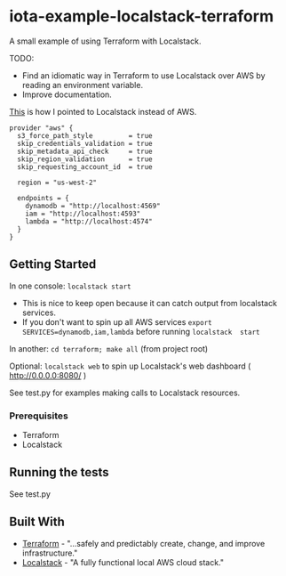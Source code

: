 # iota-example-localstack-terraform

A small example of using Terraform with Localstack.

TODO:
- Find an idiomatic way in Terraform to use Localstack over AWS by reading an environment variable.
- Improve documentation.


[This](./terraform/main.tf) is how I pointed to Localstack instead of AWS.
```hcl-terraform
provider "aws" {
  s3_force_path_style         = true
  skip_credentials_validation = true
  skip_metadata_api_check     = true
  skip_region_validation      = true
  skip_requesting_account_id  = true

  region = "us-west-2"

  endpoints = {
    dynamodb = "http://localhost:4569"
    iam = "http://localhost:4593"
    lambda = "http://localhost:4574"
  }
}
```
## Getting Started

In one console: `localstack start`
- This is nice to keep open because it can catch output from localstack services.
- If you don't want to spin up all AWS services `export SERVICES=dynamodb,iam,lambda` before running `localstack 
    start`
    
In another: `cd terraform; make all` (from project root)

Optional: `localstack web` to spin up Localstack's web dashboard ( http://0.0.0.0:8080/ )

See test.py for examples making calls to Localstack resources.

### Prerequisites
- Terraform
- Localstack

## Running the tests

See test.py

## Built With

* [Terraform](https://www.terraform.io/) - "...safely and predictably create, change, and improve infrastructure."
* [Localstack](https://github.com/localstack/localstack) - "A fully functional local AWS cloud stack."
